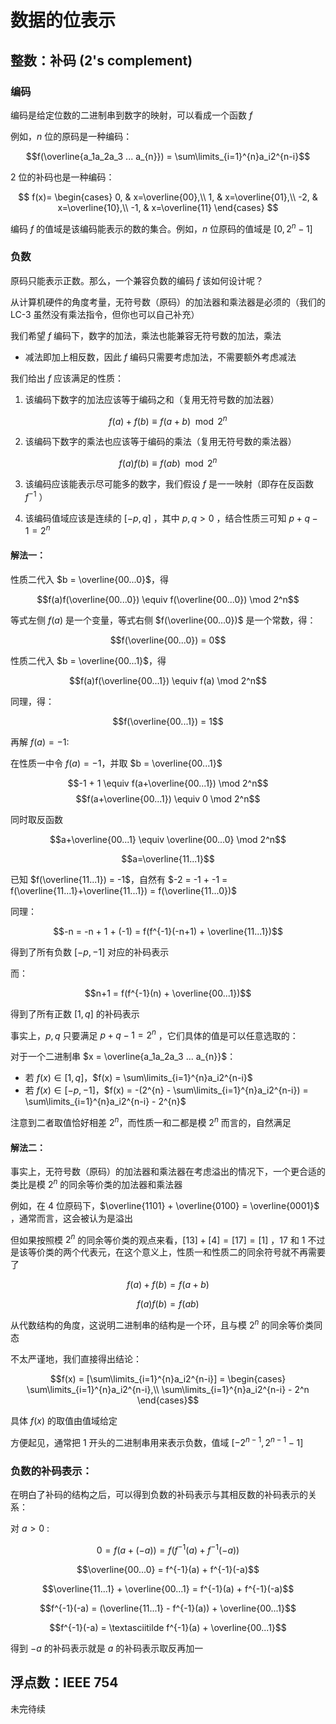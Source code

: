 # 数据的位表示

## 整数：补码 (2's complement)

### 编码

编码是给定位数的二进制串到数字的映射，可以看成一个函数 $f$

例如，$n$ 位的原码是一种编码：

$$f(\overline{a_1a_2a_3 ... a_{n}}) = \sum\limits_{i=1}^{n}a_i2^{n-i}$$

2 位的补码也是一种编码：

$$
f(x)=
\begin{cases}
0, & x=\overline{00},\\
1, & x=\overline{01},\\
-2, & x=\overline{10},\\
-1, & x=\overline{11}
\end{cases}
$$

编码 $f$ 的值域是该编码能表示的数的集合。例如，$n$ 位原码的值域是 $[0, 2^n-1]$

### 负数

原码只能表示正数。那么，一个兼容负数的编码 $f$ 该如何设计呢？

从计算机硬件的角度考量，无符号数（原码）的加法器和乘法器是必须的（我们的 LC-3 虽然没有乘法指令，但你也可以自己补充）

我们希望 $f$ 编码下，数字的加法，乘法也能兼容无符号数的加法，乘法

- 减法即加上相反数，因此 $f$ 编码只需要考虑加法，不需要额外考虑减法

我们给出 $f$ 应该满足的性质：

1. 该编码下数字的加法应该等于编码之和（复用无符号数的加法器）

$$f(a) + f(b) \equiv f(a+b) \mod 2^n$$

2. 该编码下数字的乘法也应该等于编码的乘法（复用无符号数的乘法器）

$$f(a)f(b) \equiv f(ab) \mod 2^n$$

3. 该编码应该能表示尽可能多的数字，我们假设 $f$ 是一一映射（即存在反函数 $f^{-1}$ ）

4. 该编码值域应该是连续的 $[-p, q]$ ，其中 $p, q > 0$ ，结合性质三可知 $p+q-1= 2^n$

#### 解法一：

性质二代入 $b = \overline{00...0}$，得

$$f(a)f(\overline{00...0}) \equiv f(\overline{00...0}) \mod 2^n$$

等式左侧 $f(a)$ 是一个变量，等式右侧 $f(\overline{00...0})$ 是一个常数，得：

$$f(\overline{00...0}) = 0$$

性质二代入 $b = \overline{00...1}$，得

$$f(a)f(\overline{00...1}) \equiv f(a) \mod 2^n$$

同理，得：

$$f(\overline{00...1}) = 1$$

再解 $f(a)=-1$:

在性质一中令 $f(a)=-1$，并取 $b = \overline{00...1}$

$$-1 + 1 \equiv f(a+\overline{00...1}) \mod 2^n$$
$$f(a+\overline{00...1}) \equiv 0 \mod 2^n$$

同时取反函数

$$a+\overline{00...1} \equiv \overline{00...0} \mod 2^n$$

$$a=\overline{11...1}$$

已知 $f(\overline{11...1}) = -1$，自然有 $-2 = -1 + -1 = f(\overline{11...1}+\overline{11...1}) = f(\overline{11...0})$

同理：

$$-n = -n + 1 + (-1) = f(f^{-1}(-n+1) + \overline{11...1})$$

得到了所有负数 $[-p, -1]$ 对应的补码表示

而：

$$n+1 = f(f^{-1}(n) + \overline{00...1})$$

得到了所有正数 $[1, q]$ 的补码表示

事实上，$p, q$ 只要满足 $p+q-1=2^n$ ，它们具体的值是可以任意选取的：

对于一个二进制串 $x = \overline{a_1a_2a_3 ... a_{n}}$：

- 若 $f(x) \in [1, q]$，$f(x) = \sum\limits_{i=1}^{n}a_i2^{n-i}$
- 若 $f(x) \in [-p, -1]$，$f(x) = -(2^{n} - \sum\limits_{i=1}^{n}a_i2^{n-i}) = \sum\limits_{i=1}^{n}a_i2^{n-i} - 2^{n}$

注意到二者取值恰好相差 $2^{n}$，而性质一和二都是模 $2^n$ 而言的，自然满足

#### 解法二：

事实上，无符号数（原码）的加法器和乘法器在考虑溢出的情况下，一个更合适的类比是模 $2^n$ 的同余等价类的加法器和乘法器

例如，在 4 位原码下，$\overline{1101} + \overline{0100} = \overline{0001}$ ，通常而言，这会被认为是溢出

但如果按照模 $2^n$ 的同余等价类的观点来看，$[13] + [4] = [17] = [1]$ ，$17$ 和 $1$ 不过是该等价类的两个代表元，在这个意义上，性质一和性质二的同余符号就不再需要了

$$f(a) + f(b) = f(a+b)$$

$$f(a)f(b) = f(ab)$$

从代数结构的角度，这说明二进制串的结构是一个环，且与模 $2^n$ 的同余等价类同态

不太严谨地，我们直接得出结论：

$$f(x) = [\sum\limits_{i=1}^{n}a_i2^{n-i}] =
\begin{cases}
\sum\limits_{i=1}^{n}a_i2^{n-i},\\
\sum\limits_{i=1}^{n}a_i2^{n-i} - 2^n
\end{cases}$$

具体 $f(x)$ 的取值由值域给定

方便起见，通常把 $1$ 开头的二进制串用来表示负数，值域 $[-2^{n-1}, 2^{n-1}-1]$

### 负数的补码表示：

在明白了补码的结构之后，可以得到负数的补码表示与其相反数的补码表示的关系：

对 $a>0$ :

$$0 = f(a+(-a)) = f(f^{-1}(a) + f^{-1}(-a))$$

$$\overline{00...0} = f^{-1}(a) + f^{-1}(-a)$$

$$\overline{11...1} + \overline{00...1} = f^{-1}(a) + f^{-1}(-a)$$

$$f^{-1}(-a) = (\overline{11...1} - f^{-1}(a)) + \overline{00...1}$$

$$f^{-1}(-a) = \textasciitilde f^{-1}(a) + \overline{00...1}$$

得到 $-a$ 的补码表示就是 $a$ 的补码表示取反再加一

## 浮点数：IEEE 754

未完待续
